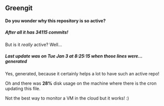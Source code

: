 ## Greengit

#### Do you wonder why this repository is so active?

##### After all it has 34115 commits!

But is it *really* active? Well...

##### Last update was on Tue Jan 3 at 8:25:15 when those lines were... generated

Yes, generated, because it certainly helps a lot to have such an active repo!

Oh and there was **28%** disk usage on the machine
where there is the cron updating this file.

Not the best way to monitor a VM in the cloud but it works! :)

